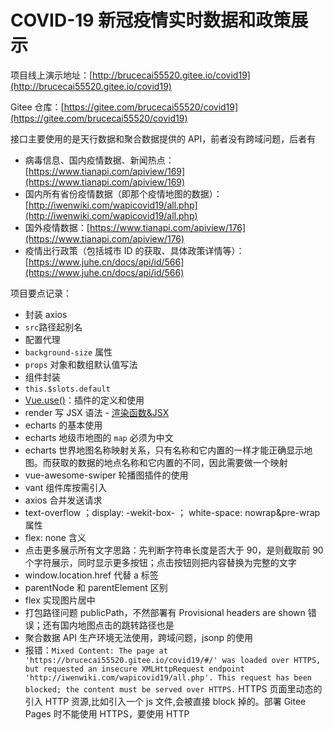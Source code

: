 # COVID-19 新冠疫情实时数据和政策展示

项目线上演示地址：[http://brucecai55520.gitee.io/covid19](http://brucecai55520.gitee.io/covid19)

Gitee 仓库：[https://gitee.com/brucecai55520/covid19](https://gitee.com/brucecai55520/covid19)

接口主要使用的是天行数据和聚合数据提供的 API，前者没有跨域问题，后者有

- 病毒信息、国内疫情数据、新闻热点：[https://www.tianapi.com/apiview/169](https://www.tianapi.com/apiview/169)
- 国内所有省份疫情数据（即那个疫情地图的数据）：[http://iwenwiki.com/wapicovid19/all.php](http://iwenwiki.com/wapicovid19/all.php)
- 国外疫情数据：[https://www.tianapi.com/apiview/176](https://www.tianapi.com/apiview/176)
- 疫情出行政策（包括城市 ID 的获取、具体政策详情等）：[https://www.juhe.cn/docs/api/id/566](https://www.juhe.cn/docs/api/id/566)

项目要点记录：

- 封装 axios
- `src`路径起别名
- 配置代理
- `background-size` 属性
- `props` 对象和数组默认值写法
- 组件封装
- `this.$slots.default`
- [Vue.use()](https://cn.vuejs.org/v2/api/#Vue-use)：插件的定义和使用
- render 写 JSX 语法 - [渲染函数&JSX](https://cn.vuejs.org/v2/guide/render-function.html#JSX)
- echarts 的基本使用
- echarts 地级市地图的 `map` 必须为中文
- echarts 世界地图名称映射关系，只有名称和它内置的一样才能正确显示地图。而获取的数据的地点名称和它内置的不同，因此需要做一个映射
- vue-awesome-swiper 轮播图插件的使用
- vant 组件库按需引入
- axios 合并发送请求
- text-overflow ；display: -wekit-box- ； white-space: nowrap&pre-wrap 属性
- flex: none 含义
- 点击更多展示所有文字思路：先判断字符串长度是否大于 90，是则截取前 90 个字符展示，同时显示更多按钮；点击按钮则把内容替换为完整的文字
- window.location.href 代替 a 标签
- parentNode 和 parentElement 区别
- flex 实现图片居中
- 打包路径问题 publicPath，不然部署有 Provisional headers are shown 错误；还有国内地图点击的跳转路径也是
- 聚合数据 API 生产环境无法使用，跨域问题，jsonp 的使用
- 报错：`Mixed Content: The page at 'https://brucecai55520.gitee.io/covid19/#/' was loaded over HTTPS, but requested an insecure XMLHttpRequest endpoint 'http://iwenwiki.com/wapicovid19/all.php'. This request has been blocked; the content must be served over HTTPS.` HTTPS 页面里动态的引入 HTTP 资源,比如引入一个 js 文件,会被直接 block 掉的。部署 Gitee Pages 时不能使用 HTTPS，要使用 HTTP
